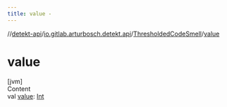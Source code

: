```yaml
---
title: value -
---
```

//[detekt-api](../../index.md)/[io.gitlab.arturbosch.detekt.api](../index.md)/[ThresholdedCodeSmell](index.md)/[value](value.md)



# value  
[jvm]  
Content  
val [value](value.md): [Int](https://kotlinlang.org/api/latest/jvm/stdlib/kotlin/-int/index.html)  



